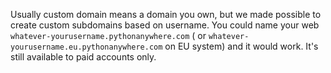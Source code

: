 <!--
.. title: Using Custom PythonAnywhere Subdomains
.. slug: CustomPythonAnywhereSubdomains
.. date: 2021-12-15 18:15:28 UTC
.. tags:
.. category:
.. link:
.. description:
.. type: text
-->

Usually custom domain means a domain you own, but we made possible to create
custom subdomains based on username. You could name your web
`whatever-yourusername.pythonanywhere.com` (
or `whatever-yourusername.eu.pythonanywhere.com` on EU system) and it would
work. It's still
available to paid accounts only.